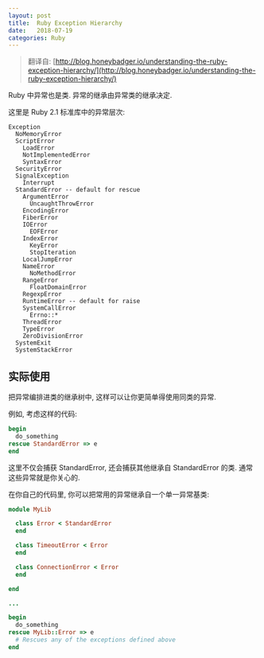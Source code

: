 ```yaml
---
layout: post
title:  Ruby Exception Hierarchy  
date:   2018-07-19
categories: Ruby
---
```


> 翻译自: [http://blog.honeybadger.io/understanding-the-ruby-exception-hierarchy/](http://blog.honeybadger.io/understanding-the-ruby-exception-hierarchy/)

Ruby 中异常也是类. 异常的继承由异常类的继承决定.

这里是 Ruby 2.1 标准库中的异常层次:

```
Exception
  NoMemoryError
  ScriptError
    LoadError
    NotImplementedError
    SyntaxError
  SecurityError
  SignalException
    Interrupt
  StandardError -- default for rescue
    ArgumentError
      UncaughtThrowError
    EncodingError
    FiberError
    IOError
      EOFError
    IndexError
      KeyError
      StopIteration
    LocalJumpError
    NameError
      NoMethodError
    RangeError
      FloatDomainError
    RegexpError
    RuntimeError -- default for raise
    SystemCallError
      Errno::*
    ThreadError
    TypeError
    ZeroDivisionError
  SystemExit
  SystemStackError
```

## 实际使用

把异常编排进类的继承树中, 这样可以让你更简单得使用同类的异常.

例如, 考虑这样的代码:

```ruby
begin
  do_something
rescue StandardError => e
end
```

这里不仅会捕获 StandardError, 还会捕获其他继承自 StandardError 的类. 通常这些异常就是你关心的.

在你自己的代码里, 你可以把常用的异常继承自一个单一异常基类:

```ruby
module MyLib

  class Error < StandardError
  end

  class TimeoutError < Error
  end

  class ConnectionError < Error
  end

end

...

begin
  do_something
rescue MyLib::Error => e
  # Rescues any of the exceptions defined above
end
```